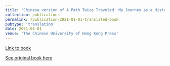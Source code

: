 ```yaml
---
title: "Chinese version of A Path Twice Traveled: My Journey as a Historian of China"
collection: publications
permalink: /publication/2021-01-01-translated-book
pubtype: 'translation'
date: 2021-01-01
venue: 'The Chinese University of Hong Kong Press'
---
```

[Link to book](https://cup.cuhk.edu.hk/index.php?route=product/product&product_id=4134)

[See original book here](https://www.hup.harvard.edu/catalog.php?isbn=9780674237292)

